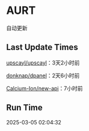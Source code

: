# AURT

自动更新


## Last Update Times

[upscayl/upscayl](https://github.com/upscayl/upscayl)：3天2小时前

[donknap/dpanel](https://github.com/donknap/dpanel)：2天6小时前

[Calcium-Ion/new-api](https://github.com/Calcium-Ion/new-api)：7小时前


## Run Time
2025-03-05 02:04:32
